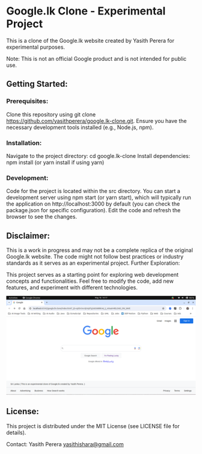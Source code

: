 # Google.lk Clone - Experimental Project
This is a clone of the Google.lk website created by Yasith Perera for experimental purposes.

Note: This is not an official Google product and is not intended for public use.

## Getting Started:

### Prerequisites:

Clone this repository using git clone https://github.com/yasithperera/google.lk-clone.git.
Ensure you have the necessary development tools installed (e.g., Node.js, npm).
### Installation:

Navigate to the project directory: cd google.lk-clone
Install dependencies: npm install (or yarn install if using yarn)

### Development:

Code for the project is located within the src directory.
You can start a development server using npm start (or yarn start), which will typically run the application on http://localhost:3000 by default (you can check the package.json for specific configuration).
Edit the code and refresh the browser to see the changes.

## Disclaimer:

This is a work in progress and may not be a complete replica of the original Google.lk website.
The code might not follow best practices or industry standards as it serves as an experimental project.
Further Exploration:

This project serves as a starting point for exploring web development concepts and functionalities.
Feel free to modify the code, add new features, and experiment with different technologies.

<img src="/img/ui.png">

## License:

This project is distributed under the MIT License (see LICENSE file for details).

Contact:
Yasith Perera 
yasithishara@gmail.com